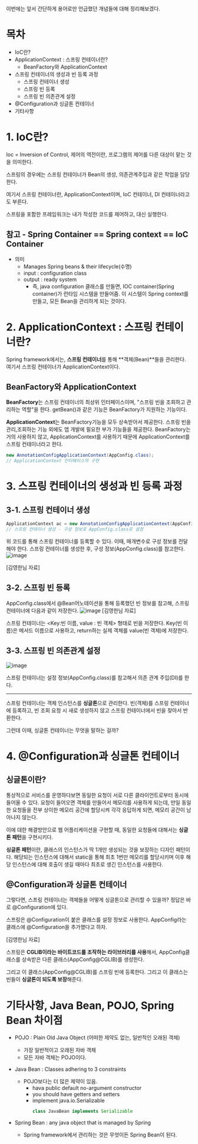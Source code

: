 이번에는 앞서 간단하게 용어로만 언급했던 개념들에 대해 정리해보겠다.

# 목차
- IoC란?
- ApplicationContext : 스프링 컨테이너란?
    - BeanFactory와 ApplicationContext
- 스프링 컨테이너의 생성과 빈 등록 과정
    - 스프링 컨테이너 생성
    - 스프링 빈 등록
    - 스프링 빈 의존관계 설정
- @Configuration과 싱글톤 컨테이너
- 기타사항

# 1. IoC란?

Ioc = Inversion of Control, 제어의 역전이란, 프로그램의 제어를 다른 대상이 맡는 것을 의미한다.

스프링의 경우에는 스프링 컨테이너가 Bean의 생성, 의존관계주입과 같은 작업을 담당한다.

여기서 스프링 컨테이너란, ApplicationContext이며, IoC 컨테이너, DI 컨테이너라고도 부른다.

스프링을 포함한 프레임워크는 내가 작성한 코드를 제어하고, 대신 실행한다.

## 참고 - Spring Container == Spring context == IoC Container
- 의미
    - Manages Spring beans & their lifecycle(수명)
    - input : configuration class
    - output : ready system
        - 즉, java configuration 클래스를 만들면, IOC container(Spring container)가 
        런타임 시스템을 만들어줌. 이 시스템이 Spring context를 만들고, 모든 Bean을 관리하게 되는 것이다.


# 2. ApplicationContext : 스프링 컨테이너란?

Spring framework에서는, **스프링 컨테이너**를 통해 **객체(Bean)**들을 관리한다. 여기서 스프링 컨테이너가 ApplicationContext이다.

## BeanFactory와 ApplicationContext

**BeanFactory**는 스프링 컨테이너의 최상위 인터페이스이며, "스프링 빈을 조회하고 관리하는 역할"을 한다. getBean()과 같은 기능은 BeanFactory가 지원하는 기능이다.

**ApplicationContext**는 BeanFactory기능을 모두 상속받아서 제공한다. 스프링 빈을 관리,조회하는 기능 외에도 앱 개발에 필요한 부가 기능들을 제공한다. BeanFactory는 거의 사용하지 않고, ApplicationContext를 사용하기 때문에 ApplicationContext를 스프링 컨테이너라고 한다.
```java
new AnnotationConfigApplicationContext(AppConfig.class);
// ApplicationContext 인터페이스의 구현
```

# 3. 스프링 컨테이너의 생성과 빈 등록 과정

## 3-1. 스프링 컨테이너 생성
```java
ApplicationContext ac = new AnnotationConfigApplicationContext(AppConfig.class);
// 스프링 컨테이너 생성 - 구성 정보로 AppConfig.class로 설정
```

위 코드를 통해 스프링 컨테이너를 등록할 수 있다. 이때, 매개변수로 구성 정보를 전달해야 한다. 스프링 컨테이너를 생성한 후, 구성 정보(AppConfig.class)를 참고한다.
![image](https://github.com/minjikimkim2222/TIL/assets/96869808/8ff2538d-e34b-4cb2-84f5-181561956b5a)

[김영한님 자료]

## 3-2. 스프링 빈 등록

AppConfig.class에서 @Bean어노테이션을 통해 등록했던 빈 정보를 참고해, 스프링 컨테이너에 다음과 같이 저장한다.
![image](https://github.com/minjikimkim2222/TIL/assets/96869808/53673a94-5725-42f2-bba4-5a16954ac03e)
[김영한님 자료]

스프링 컨테이너는 <Key:빈 이름, value : 빈 객체> 형태로 빈을 저장한다.
Key(빈 이름)은 메서드 이름으로 사용하고, return하는 실제 객체를 value(빈 객체)에 저장한다.

## 3-3. 스프링 빈 의존관계 설정
![image](https://github.com/minjikimkim2222/TIL/assets/96869808/3566b383-a980-435e-9af5-2e894503fdb5)

스프링 컨테이너는 설정 정보(AppConfig.class)를 참고해서 의존 관계 주입(DI)를 한다.

------
스프링 컨테이너는 객체 인스턴스를 **싱글톤**으로 관리한다.
빈(객체)를 스프링 컨테이너에 등록하고, 빈 조회 요청 시 새로 생성하지 않고 스프링 컨테이너에서 빈을 찾아서 반환한다.

그런데 이때, 싱글톤 컨테이너는 무엇을 말하는 걸까?
# 4. @Configuration과 싱글톤 컨테이너

## 싱글톤이란?

통상적으로 서비스를 운영하다보면 동일한 요청이 서로 다른 클라이언트로부터 동시에 들어올 수 있다. 요청이 들어오면 객체를 만들어서 메모리를 사용하게 되는데, 만일 동일한 요청들을 전부 상이한 메모리 공간에 할당시켜 각각 응답하게 되면, 메모리 공간이 남아나지 않는다.

이에 대한 해결방안으로 웹 어플리케이션을 구현할 때, 동일한 요청들에 대해서는 **싱글톤 패턴**을 구현시키다.

**싱글톤 패턴**이란, 클래스의 인스턴스가 딱 1개만 생성되는 것을 보장하는 디자인 패턴이다. 해당되는 인스턴스에 대해서 static을 통해 최초 1번만 메모리를 할당시키며 이후 해당 인스턴스에 대해 호출이 생길 때마다 최초로 생긴 인스턴스를 사용한다.

## @Configuration과 싱글톤 컨테이너

그렇다면, 스프링 컨테이너는 객체들을 어떻게 싱글톤으로 관리할 수 있을까?
정답은 바로 @Configuration에 있다.

스프링은 @Configuration이 붙은 클래스를 설정 정보로 사용한다. AppConfig라는 클래스에 @Configuration을 추가했다고 하자.

[김영한님 자료]

스프링은 **CGLIB이라는 바이트코드를 조작하는 라이브러리를 사용**해서, AppConfig클래스를 상속받은 다른 클래스(AppConfig@CGLIB)를 생성한다.

그리고 이 클래스(AppConfig@CGLIB)를 스프링 빈에 등록한다. 그리고 이 클래스는 빈들이 **싱글톤이 되도록 보장**해준다.
# 기타사항, Java Bean, POJO, Spring Bean 차이점

- POJO : Plain Old Java Object (어떠한 제약도 없는, 일반적인 오래된 객체)
    - 가장 일반적이고 오래된 자바 객체
    - 모든 자바 객체는 POJO이다.

- Java Bean : Classes adhering to 3 constraints
    - POJO보다는 더 많은 제약이 있음.
        - hava public default no-argument constructor
        - you should have getters and setters
        - implement java.io.Serializable
            ```java
            class JavaBean implements Serializable
            ```

- Spring Bean : any java object that is managed by Spring
    - Spring framework에서 관리하는 것은 무엇이든 Spring Bean이 된다.

